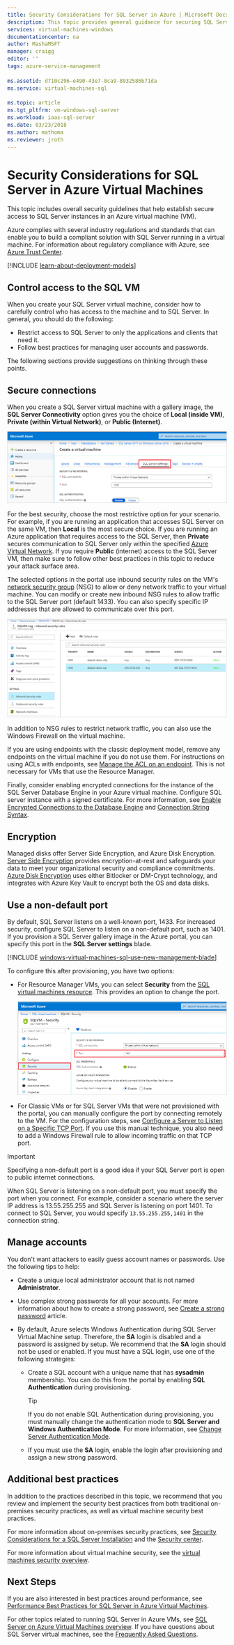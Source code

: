```yaml
---
title: Security Considerations for SQL Server in Azure | Microsoft Docs
description: This topic provides general guidance for securing SQL Server running in an Azure Virtual Machine.
services: virtual-machines-windows
documentationcenter: na
author: MashaMSFT
manager: craigg
editor: ''
tags: azure-service-management

ms.assetid: d710c296-e490-43e7-8ca9-8932586b71da
ms.service: virtual-machines-sql

ms.topic: article
ms.tgt_pltfrm: vm-windows-sql-server
ms.workload: iaas-sql-server
ms.date: 03/23/2018
ms.author: mathoma
ms.reviewer: jroth
---
```

# Security Considerations for SQL Server in Azure Virtual Machines

This topic includes overall security guidelines that help establish secure access to SQL Server instances in an Azure virtual machine (VM).

Azure complies with several industry regulations and standards that can enable you to build a compliant solution with SQL Server running in a virtual machine. For information about regulatory compliance with Azure, see [Azure Trust Center](https://azure.microsoft.com/support/trust-center/).

[!INCLUDE [learn-about-deployment-models](../../../../includes/learn-about-deployment-models-both-include.md)]

## Control access to the SQL VM

When you create your SQL Server virtual machine, consider how to carefully control who has access to the machine and to SQL Server. In general, you should do the following:

- Restrict access to SQL Server to only the applications and clients that need it.
- Follow best practices for managing user accounts and passwords.

The following sections provide suggestions on thinking through these points.

## Secure connections

When you create a SQL Server virtual machine with a gallery image, the **SQL Server Connectivity** option gives you the choice of **Local (inside VM)**, **Private (within Virtual Network)**, or **Public (Internet)**.

![SQL Server connectivity](./media/security-considerations-best-practices/sql-vm-connectivity-option.png)

For the best security, choose the most restrictive option for your scenario. For example, if you are running an application that accesses SQL Server on the same VM, then **Local** is the most secure choice. If you are running an Azure application that requires access to the SQL Server, then **Private** secures communication to SQL Server only within the specified [Azure Virtual Network](../../../virtual-network/virtual-networks-overview.md). If you require **Public** (internet) access to the SQL Server VM, then make sure to follow other best practices in this topic to reduce your attack surface area.

The selected options in the portal use inbound security rules on the VM's [network security group](../../../active-directory/identity-protection/security-overview.md) (NSG) to allow or deny network traffic to your virtual machine. You can modify or create new inbound NSG rules to allow traffic to the SQL Server port (default 1433). You can also specify specific IP addresses that are allowed to communicate over this port.

![Network security group rules](./media/security-considerations-best-practices/sql-vm-network-security-group-rules.png)

In addition to NSG rules to restrict network traffic, you can also use the Windows Firewall on the virtual machine.

If you are using endpoints with the classic deployment model, remove any endpoints on the virtual machine if you do not use them. For instructions on using ACLs with endpoints, see [Manage the ACL on an endpoint](/previous-versions/azure/virtual-machines/windows/classic/setup-endpoints#manage-the-acl-on-an-endpoint). This is not necessary for VMs that use the Resource Manager.

Finally, consider enabling encrypted connections for the instance of the SQL Server Database Engine in your Azure virtual machine. Configure SQL server instance with a signed certificate. For more information, see [Enable Encrypted Connections to the Database Engine](https://docs.microsoft.com/sql/database-engine/configure-windows/enable-encrypted-connections-to-the-database-engine) and [Connection String Syntax](https://msdn.microsoft.com/library/ms254500.aspx).

## Encryption

Managed disks offer Server Side Encryption, and Azure Disk Encryption. [Server Side Encryption](/azure/virtual-machines/windows/disk-encryption) provides encryption-at-rest and safeguards your data to meet your organizational security and compliance commitments. [Azure Disk Encryption](/azure/security/fundamentals/azure-disk-encryption-vms-vmss) uses either Bitlocker or DM-Crypt technology, and integrates with Azure Key Vault to encrypt both the OS and data disks. 

## Use a non-default port

By default, SQL Server listens on a well-known port, 1433. For increased security, configure SQL Server to listen on a non-default port, such as 1401. If you provision a SQL Server gallery image in the Azure portal, you can specify this port in the **SQL Server settings** blade.

[!INCLUDE [windows-virtual-machines-sql-use-new-management-blade](../../../../includes/windows-virtual-machines-sql-new-resource.md)]

To configure this after provisioning, you have two options:

- For Resource Manager VMs, you can select **Security** from the [SQL virtual machines resource](manage-sql-vm-portal.md#access-the-sql-virtual-machines-resource). This provides an option to change the port.

  ![TCP port change in portal](./media/security-considerations-best-practices/sql-vm-change-tcp-port.png)

- For Classic VMs or for SQL Server VMs that were not provisioned with the portal, you can manually configure the port by connecting remotely to the VM. For the configuration steps, see [Configure a Server to Listen on a Specific TCP Port](https://docs.microsoft.com/sql/database-engine/configure-windows/configure-a-server-to-listen-on-a-specific-tcp-port). If you use this manual technique, you also need to add a Windows Firewall rule to allow incoming traffic on that TCP port.

> [!IMPORTANT]
> Specifying a non-default port is a good idea if your SQL Server port is open to public internet connections.

When SQL Server is listening on a non-default port, you must specify the port when you connect. For example, consider a scenario where the server IP address is 13.55.255.255 and SQL Server is listening on port 1401. To connect to SQL Server, you would specify `13.55.255.255,1401` in the connection string.

## Manage accounts

You don't want attackers to easily guess account names or passwords. Use the following tips to help:

- Create a unique local administrator account that is not named **Administrator**.

- Use complex strong passwords for all your accounts. For more information about how to create a strong password, see [Create a strong password](https://support.microsoft.com/instantanswers/9bd5223b-efbe-aa95-b15a-2fb37bef637d/create-a-strong-password) article.

- By default, Azure selects Windows Authentication during SQL Server Virtual Machine setup. Therefore, the **SA** login is disabled and a password is assigned by setup. We recommend that the **SA** login should not be used or enabled. If you must have a SQL login, use one of the following strategies:

  - Create a SQL account with a unique name that has **sysadmin** membership. You can do this from the portal by enabling **SQL Authentication** during provisioning.

    > [!TIP] 
    > If you do not enable SQL Authentication during provisioning, you must manually change the authentication mode to **SQL Server and Windows Authentication Mode**. For more information, see [Change Server Authentication Mode](https://docs.microsoft.com/sql/database-engine/configure-windows/change-server-authentication-mode).

  - If you must use the **SA** login, enable the login after provisioning and assign a new strong password.

## Additional best practices

In addition to the practices described in this topic, we recommend that you review and implement the security best practices from both traditional on-premises security practices, as well as virtual machine security best practices. 

For more information about on-premises security practices, see [Security Considerations for a SQL Server Installation](/sql/sql-server/install/security-considerations-for-a-sql-server-installation) and the [Security center](/sql/relational-databases/security/security-center-for-sql-server-database-engine-and-azure-sql-database). 

For more information about virtual machine security, see the [virtual machines security overview](/azure/security/fundamentals/virtual-machines-overview).


## Next Steps

If you are also interested in best practices around performance, see [Performance Best Practices for SQL Server in Azure Virtual Machines](performance-guidelines-best-practices.md).

For other topics related to running SQL Server in Azure VMs, see [SQL Server on Azure Virtual Machines overview](what-is-sql-on-azure-vm-iaas-overview.md). If you have questions about SQL Server virtual machines, see the [Frequently Asked Questions](frequently-asked-questions-faq.md).

